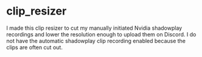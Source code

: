 ﻿# clip_resizer

I made this clip resizer to cut my manually initiated Nvidia shadowplay recordings and lower the resolution enough to upload them on Discord. I do not have the automatic shadowplay clip recording enabled because the clips are often cut out.
